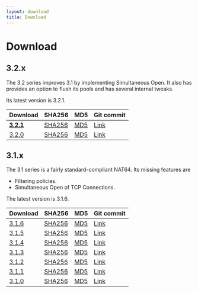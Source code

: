 ```yaml
---
layout: download
title: Download
---
```


# Download

## 3.2.x

The 3.2 series improves 3.1 by implementing Simultaneous Open. It also has provides an option to flush its pools and has several internal tweaks.

Its latest version is 3.2.1.

| Download | SHA256 | MD5| Git commit |
|----------|--------|----|------------|
| **[3.2.1](https://www.jool.mx/download/Jool-3.2.1.zip)** | [SHA256](https://www.jool.mx/download/Jool-3.2.1.sha) | [MD5](https://www.jool.mx/download/Jool-3.2.1.md5) | <a href="https://github.com/NICMx/NAT64/tree/TODO" target="_blank">Link</a> |
| [3.2.0](https://www.jool.mx/download/Jool-3.2.0.zip) | [SHA256](https://www.jool.mx/download/Jool-3.2.0.sha) | [MD5](https://www.jool.mx/download/Jool-3.2.0.md5) | <a href="https://github.com/NICMx/NAT64/tree/42c9f26494f9f5ce1022e823ccd1d83f4e825f90" target="_blank">Link</a> |

## 3.1.x

The 3.1 series is a fairly standard-compliant NAT64. Its missing features are

- Filtering policies.
- Simultaneous Open of TCP Connections.

The latest version is 3.1.6.

| Download | SHA256 | MD5| Git commit |
|----------|--------|----|------------|
| [3.1.6](https://www.jool.mx/download/Jool-3.1.6.zip) | [SHA256](https://www.jool.mx/download/Jool-3.1.6.sha) | [MD5](https://www.jool.mx/download/Jool-3.1.6.md5) | <a href="https://github.com/NICMx/NAT64/tree/9940538f97abb517e93321dfafdc7cbf2722fd4c" target="_blank">Link</a> |
| [3.1.5](https://www.jool.mx/download/Jool-3.1.5.zip) | [SHA256](https://www.jool.mx/download/Jool-3.1.5.sha) | [MD5](https://www.jool.mx/download/Jool-3.1.5.md5) | <a href="https://github.com/NICMx/NAT64/tree/160ffa2b6a65fdd63d23d798d4e8b6298c2d80a7" target="_blank">Link</a> |
| [3.1.4](https://www.jool.mx/download/Jool-3.1.4.zip) | [SHA256](https://www.jool.mx/download/Jool-3.1.4.sha) | [MD5](https://www.jool.mx/download/Jool-3.1.4.md5) | <a href="https://github.com/NICMx/NAT64/tree/3b966aa7444871c097c5a5b53cae97ff3a562a4b" target="_blank">Link</a> |
| [3.1.3](https://www.jool.mx/download/Jool-3.1.3.zip) | [SHA256](https://www.jool.mx/download/Jool-3.1.3.sha) | [MD5](https://www.jool.mx/download/Jool-3.1.3.md5) | <a href="https://github.com/NICMx/NAT64/tree/0f7b45aed72d69f9ec2b70330676275efa67803d" target="_blank">Link</a> |
| [3.1.2](https://www.jool.mx/download/Jool-3.1.2.zip) | [SHA256](https://www.jool.mx/download/Jool-3.1.2.sha) | [MD5](https://www.jool.mx/download/Jool-3.1.2.md5) | <a href="https://github.com/NICMx/NAT64/tree/f5448eade6beb5203ed24dd9512684bc2029c347" target="_blank">Link</a> |
| [3.1.1](https://www.jool.mx/download/Jool-3.1.1.zip) | [SHA256](https://www.jool.mx/download/Jool-3.1.1.sha) | [MD5](https://www.jool.mx/download/Jool-3.1.1.md5) | <a href="https://github.com/NICMx/NAT64/tree/ae721854424426724fbd36d8c457b05ecfb61ff3" target="_blank">Link</a> |
| [3.1.0](https://www.jool.mx/download/Jool-3.1.0.zip) | [SHA256](https://www.jool.mx/download/Jool-3.1.0.sha) | [MD5](https://www.jool.mx/download/Jool-3.1.0.md5) | <a href="https://github.com/NICMx/NAT64/tree/6253045533c502264172c889a03794b1da816ab8" target="_blank">Link</a> |

